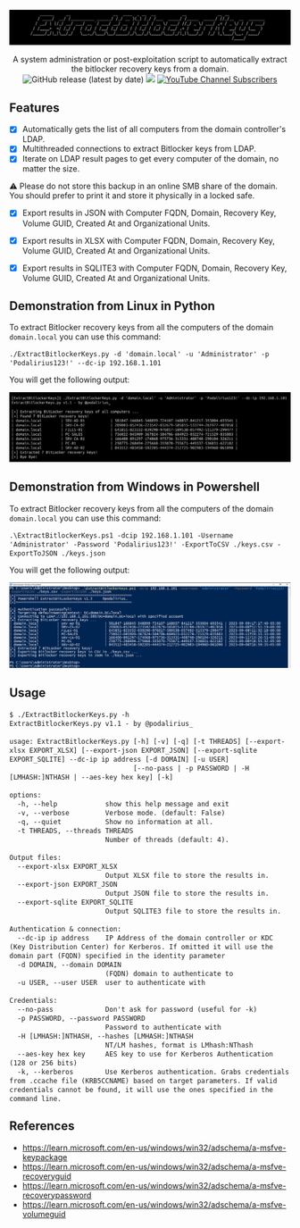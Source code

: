 ![](.github/banner.png)

<p align="center">
    A system administration or post-exploitation script to automatically extract the bitlocker recovery keys from a domain.
    <br>
    <img alt="GitHub release (latest by date)" src="https://img.shields.io/github/v/release/p0dalirius/ExtractBitlockerKeys">
    <a href="https://twitter.com/intent/follow?screen_name=podalirius_" title="Follow"><img src="https://img.shields.io/twitter/follow/podalirius_?label=Podalirius&style=social"></a>
    <a href="https://www.youtube.com/c/Podalirius_?sub_confirmation=1" title="Subscribe"><img alt="YouTube Channel Subscribers" src="https://img.shields.io/youtube/channel/subscribers/UCF_x5O7CSfr82AfNVTKOv_A?style=social"></a>
    <br>
</p>

## Features

 - [x] Automatically gets the list of all computers from the domain controller's LDAP.
 - [x] Multithreaded connections to extract Bitlocker keys from LDAP.
 - [x] Iterate on LDAP result pages to get every computer of the domain, no matter the size.

⚠️ Please do not store this backup in an online SMB share of the domain. You should prefer to print it and store it physically in a locked safe.
 - [x] Export results in JSON with Computer FQDN, Domain, Recovery Key, Volume GUID, Created At and Organizational Units.
 - [x] Export results in XLSX with Computer FQDN, Domain, Recovery Key, Volume GUID, Created At and Organizational Units.
 - [x] Export results in SQLITE3 with Computer FQDN, Domain, Recovery Key, Volume GUID, Created At and Organizational Units.


## Demonstration from Linux in Python

To extract Bitlocker recovery keys from all the computers of the domain `domain.local` you can use this command:

```
./ExtractBitlockerKeys.py -d 'domain.local' -u 'Administrator' -p 'Podalirius123!' --dc-ip 192.168.1.101
```

You will get the following output:

![](./.github/example_python.png)

## Demonstration from Windows in Powershell

To extract Bitlocker recovery keys from all the computers of the domain `domain.local` you can use this command:

```
.\ExtractBitlockerKeys.ps1 -dcip 192.168.1.101 -Username 'Administrator' -Password 'Podalirius123!' -ExportToCSV ./keys.csv -ExportToJSON ./keys.json
```

You will get the following output:

![](./.github/example_powershell.png)


## Usage

```
$ ./ExtractBitlockerKeys.py -h
ExtractBitlockerKeys.py v1.1 - by @podalirius_

usage: ExtractBitlockerKeys.py [-h] [-v] [-q] [-t THREADS] [--export-xlsx EXPORT_XLSX] [--export-json EXPORT_JSON] [--export-sqlite EXPORT_SQLITE] --dc-ip ip address [-d DOMAIN] [-u USER]
                               [--no-pass | -p PASSWORD | -H [LMHASH:]NTHASH | --aes-key hex key] [-k]

options:
  -h, --help            show this help message and exit
  -v, --verbose         Verbose mode. (default: False)
  -q, --quiet           Show no information at all.
  -t THREADS, --threads THREADS
                        Number of threads (default: 4).

Output files:
  --export-xlsx EXPORT_XLSX
                        Output XLSX file to store the results in.
  --export-json EXPORT_JSON
                        Output JSON file to store the results in.
  --export-sqlite EXPORT_SQLITE
                        Output SQLITE3 file to store the results in.

Authentication & connection:
  --dc-ip ip address    IP Address of the domain controller or KDC (Key Distribution Center) for Kerberos. If omitted it will use the domain part (FQDN) specified in the identity parameter
  -d DOMAIN, --domain DOMAIN
                        (FQDN) domain to authenticate to
  -u USER, --user USER  user to authenticate with

Credentials:
  --no-pass             Don't ask for password (useful for -k)
  -p PASSWORD, --password PASSWORD
                        Password to authenticate with
  -H [LMHASH:]NTHASH, --hashes [LMHASH:]NTHASH
                        NT/LM hashes, format is LMhash:NThash
  --aes-key hex key     AES key to use for Kerberos Authentication (128 or 256 bits)
  -k, --kerberos        Use Kerberos authentication. Grabs credentials from .ccache file (KRB5CCNAME) based on target parameters. If valid credentials cannot be found, it will use the ones specified in the command line.
```

## References

 - https://learn.microsoft.com/en-us/windows/win32/adschema/a-msfve-keypackage
 - https://learn.microsoft.com/en-us/windows/win32/adschema/a-msfve-recoveryguid
 - https://learn.microsoft.com/en-us/windows/win32/adschema/a-msfve-recoverypassword
 - https://learn.microsoft.com/en-us/windows/win32/adschema/a-msfve-volumeguid
